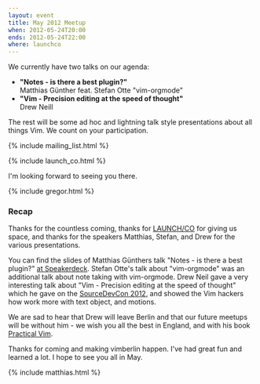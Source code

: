 ```yaml
---
layout: event
title: May 2012 Meetup
when: 2012-05-24T20:00
ends: 2012-05-24T22:00
where: launchco
---
```


We currently have two talks on our agenda:

<ul>
  <li>
    <strong>"Notes - is there a best plugin?"</strong><br />
    Matthias Günther feat. Stefan Otte "vim-orgmode"
  </li>
  <li>
    <strong>"Vim - Precision editing at the speed of thought"</strong><br />
    Drew Neill
</ul>

The rest will be some ad hoc and lightning talk style presentations about all things Vim. We count on your participation.

{% include mailing_list.html %}

{% include launch_co.html %}

I'm looking forward to seeing you there.

{% include gregor.html %}


### Recap

Thanks for the countless coming, thanks for [LAUNCH/CO](https://launchco.com/etc/#coworking) for giving us space, and thanks for the speakers Matthias, Stefan, and Drew for the various presentations.


You can find the slides of Matthias Günthers talk "Notes - is there a best plugin?" [at Speakerdeck](https://speakerdeck.com/u/wikimatze/p/notes-is-there-a-best-plugin). Stefan Otte's talk about "vim-orgmode" was an additional talk about note taking with vim-orgmode. Drew Neil gave a very interesting talk about "Vim - Precision editing at the speed of thought" which he gave on the [SourceDevCon 2012](http://www.sourcedevcon.eu/), and showed the Vim hackers how work more with text object, and motions.


We are sad to hear that Drew will leave Berlin and that our future meetups will be without him - we wish you all the best in England, and with his book [Practical Vim](http://pragprog.com/book/dnvim/practical-vim).


Thanks for coming and making vimberlin happen. I've had great fun and learned a lot. I hope to see you all in May.

{% include matthias.html %}

